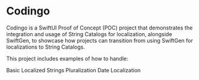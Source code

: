 # Codingo
 
Codingo is a SwiftUI Proof of Concept (POC) project that demonstrates the integration and usage of String Catalogs for localization, alongside SwiftGen, to showcase how projects can transition from using SwiftGen for localizations to String Catalogs.

This project includes examples of how to handle:

Basic Localized Strings
Pluralization
Date Localization
